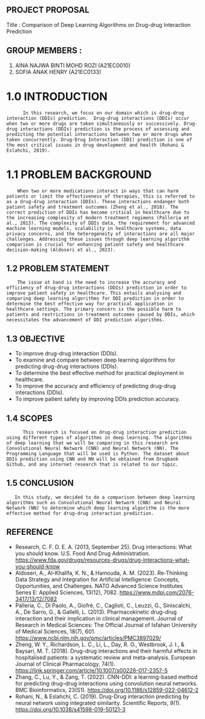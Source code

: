 ## PROJECT PROPOSAL

Title : Comparison of Deep Learning Algorithms on Drug-drug Interaction Prediction


## GROUP MEMBERS :

1. AINA NAJWA BINTI MOHD ROZI (A21EC0010)
2. SOFIA ANAK HENRY (A21EC0133)



# 1.0  INTRODUCTION 
          In this research, we focus on our domain which is drug-drug interaction (DDIs) prediction.  Drug-drug interactions (DDIs) occur when two or more drugs are taken simultaneously or successively. Drug-drug interactions (DDIs) prediction is the process of assessing and predicting the potential interactions between two or more drugs when taken concurrently. Drug-Drug Interaction (DDI) prediction is one of the most critical issues in drug development and health (Rohani & Eslahchi, 2019). 

# 1.1  PROBLEM BACKGROUND
        When two or more medications interact in ways that can harm patients or limit the effectiveness of therapies, this is referred to as a drug-drug interaction (DDIs). These interactions endanger both patient safety and treatment outcomes (Zheng et al., 2018). The correct prediction of DDIs has become critical in healthcare due to the increasing complexity of modern treatment regimens (Palleria et al., 2013). The complexity of DDIs data, the requirement for advanced machine learning models, scalability in healthcare systems, data privacy concerns, and the heterogeneity of interactions are all major challenges. Addressing these issues through deep learning algorithm comparison is crucial for enhancing patient safety and healthcare decision-making (Aldoseri et al., 2023).

## 1.2 PROBLEM STATEMENT
        The issue at hand is the need to increase the accuracy and efficiency of drug-drug interactions (DDIs) prediction in order to improve patient safety in healthcare. This entails analysing and comparing deep learning algorithms for DDI prediction in order to determine the best effective way for practical application in healthcare settings. The primary concern is the possible harm to patients and restrictions in treatment outcomes caused by DDIs, which necessitates the advancement of DDI prediction algorithms.

## 1.3 OBJECTIVE
- To improve drug-drug interaction (DDIs).
- To examine and compare between deep learning algorithms for predicting drug-drug interactions (DDIs).
- To determine the best effective method for practical deployment in healthcare.
- To improve the accuracy and efficiency of predicting drug-drug interactions (DDIs).
- To improve patient safety by improving DDIs prediction accuracy.

## 1.4 SCOPES
          This research is focused on drug-drug interaction prediction using different types of algorithms in deep learning. The algorithms of deep learning that we will be comparing in this research are Convolutional Neural Network (CNN) and Neural Network (NN). The Programming Language that will be used is Python. The dataset about DDIs prediction using CNN and NN will be obtained from Drugbank Github, and any internet research that is related to our topic.



## 1.5 CONCLUSION
       In this study, we decided to do a comparison between deep learning algorithms such as Convolutional Neural Network (CNN) and Neural Network (NN) to determine which deep learning algorithm is the more effective method for drug-drug interaction prediction.

## REFERENCE
- Research, C. F. D. E. A. (2013, September 25). Drug interactions: What you should know. U.S. Food And Drug Administration. https://www.fda.gov/drugs/resources-drugs/drug-interactions-what-you-should-know
- Aldoseri, A., Al-Khalifa, K. N., & Hamouda, A. M. (2023). Re-Thinking Data Strategy and Integration for Artificial Intelligence: Concepts, Opportunities, and Challenges. NATO Advanced Science Institutes Series E: Applied Sciences, 13(12), 7082. https://www.mdpi.com/2076-3417/13/12/7082
- Palleria, C., Di Paolo, A., Giofrè, C., Caglioti, C., Leuzzi, G., Siniscalchi, A., De Sarro, G., & Gallelli, L. (2013). Pharmacokinetic drug-drug interaction and their implication in clinical management. Journal of Research in Medical Sciences: The Official Journal of Isfahan University of Medical Sciences, 18(7), 601. https://www.ncbi.nlm.nih.gov/pmc/articles/PMC3897029/
- Zheng, W. Y., Richardson, L. C., Li, L., Day, R. O., Westbrook, J. I., & Baysari, M. T. (2018). Drug-drug interactions and their harmful effects in hospitalised patients: a systematic review and meta-analysis. European Journal of Clinical Pharmacology, 74(1). https://link.springer.com/article/10.1007/s00228-017-2357-5
- Zhang, C., Lu, Y., & Zang, T. (2022). CNN-DDI: a learning-based method for predicting drug–drug interactions using convolution neural networks. BMC Bioinformatics, 23(S1). https://doi.org/10.1186/s12859-022-04612-2
- Rohani, N., & Eslahchi, C. (2019). Drug-Drug interaction predicting by neural network using integrated similarity. Scientific Reports, 9(1). https://doi.org/10.1038/s41598-019-50121-3

